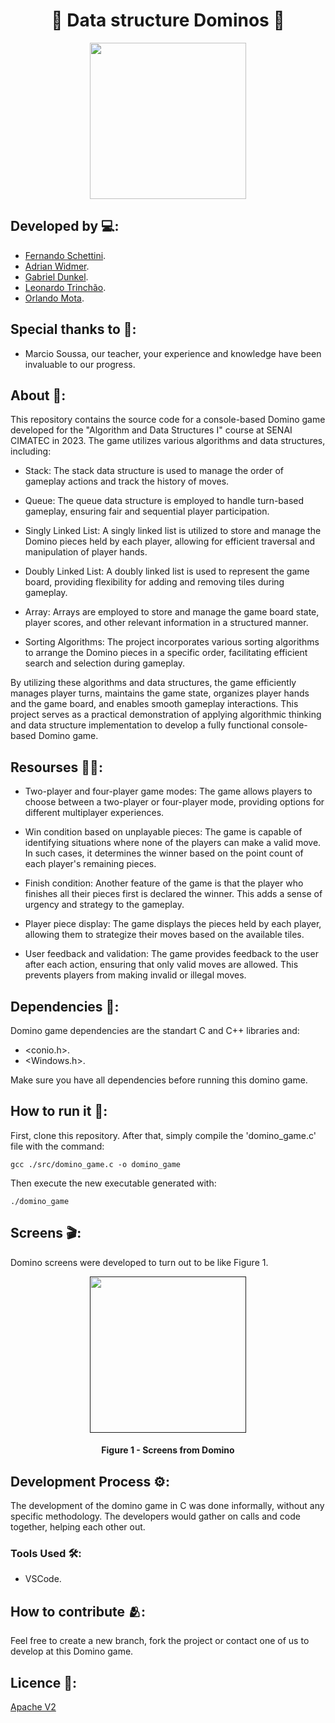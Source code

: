 <h1 align="center">🎲 Data structure Dominos 🎲</h1>

<div align="center">
	<a href="link_for_webite">
	<img height = "250em" src = "https://github.com/FernandoSchett/domino_game/assets/80331486/4f102988-9c2f-4fe6-87c4-31c6f5f3334d"/>
    </a>
</div>

## Developed by 💻:
- [Fernando Schettini](https://github.com/FernandoSchett).
- [Adrian Widmer](github.com/Awi-24).
- [Gabriel Dunkel](https://github.com/gabrielsdunkel).
- [Leonardo Trinchão](https://github.com/leotrinchao).
- [Orlando Mota](https://github.com/orlandomotapires).

## Special thanks to 🥰:

- Marcio Soussa, our teacher, your experience and knowledge have been invaluable to our progress.

## About 🤔:

This repository contains the source code for a console-based Domino game developed for the "Algorithm and Data Structures I" course at SENAI CIMATEC in 2023. The game utilizes various algorithms and data structures, including:

- Stack: The stack data structure is used to manage the order of gameplay actions and track the history of moves.

- Queue: The queue data structure is employed to handle turn-based gameplay, ensuring fair and sequential player participation.

- Singly Linked List: A singly linked list is utilized to store and manage the Domino pieces held by each player, allowing for efficient traversal and manipulation of player hands.

- Doubly Linked List: A doubly linked list is used to represent the game board, providing flexibility for adding and removing tiles during gameplay.

- Array: Arrays are employed to store and manage the game board state, player scores, and other relevant information in a structured manner.

- Sorting Algorithms: The project incorporates various sorting algorithms to arrange the Domino pieces in a specific order, facilitating efficient search and selection during gameplay.

By utilizing these algorithms and data structures, the game efficiently manages player turns, maintains the game state, organizes player hands and the game board, and enables smooth gameplay interactions. This project serves as a practical demonstration of applying algorithmic thinking and data structure implementation to develop a fully functional console-based Domino game.

## Resourses 🧑‍🔬:

- Two-player and four-player game modes: The game allows players to choose between a two-player or four-player mode, providing options for different multiplayer experiences.

- Win condition based on unplayable pieces: The game is capable of identifying situations where none of the players can make a valid move. In such cases, it determines the winner based on the point count of each player's remaining pieces.

- Finish condition: Another feature of the game is that the player who finishes all their pieces first is declared the winner. This adds a sense of urgency and strategy to the gameplay.

- Player piece display: The game displays the pieces held by each player, allowing them to strategize their moves based on the available tiles.

- User feedback and validation: The game provides feedback to the user after each action, ensuring that only valid moves are allowed. This prevents players from making invalid or illegal moves.

## Dependencies 🚚:

Domino game dependencies are the standart C and C++ libraries and:

- <conio.h>.
- <Windows.h>.

Make sure you have all dependencies before running this domino game.

## How to run it 🏃:

First, clone this repository. After that, simply compile the 'domino_game.c' file with the command:

    gcc ./src/domino_game.c -o domino_game

Then execute the new executable generated with:

    ./domino_game

## Screens 🎬:

Domino screens were developed to turn out to be like Figure 1.

<div align="center">
	<a href="">
	<img height = "250em" src = "" />
    </a>
</div>
<h4 align="center">Figure 1 - Screens from Domino </h4>

## Development Process ⚙️:

The development of the domino game in C was done informally, without any specific methodology. The developers would gather on calls and code together, helping each other out.

### Tools Used 🛠️: 

- VSCode.

## How to contribute 🫂:

Feel free to create a new branch, fork the project or contact one of us to develop at this Domino game.

## Licence 📜:

[Apache V2](https://choosealicense.com/licenses/apache-2.0/)